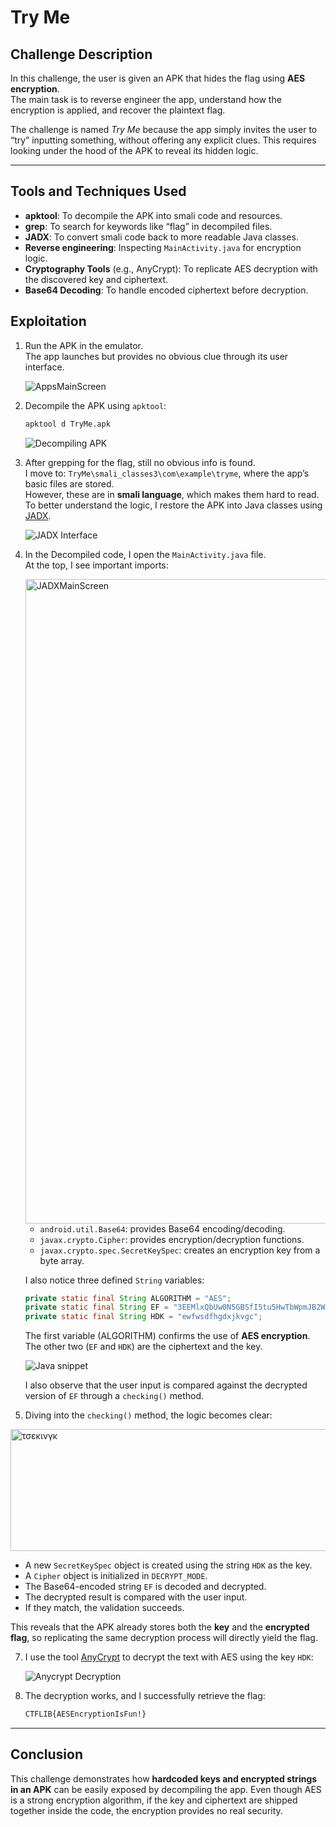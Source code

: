 # Try Me

## Challenge Description

In this challenge, the user is given an APK that hides the flag using **AES encryption**.  
The main task is to reverse engineer the app, understand how the encryption is applied, and recover the plaintext flag.  

The challenge is named *Try Me* because the app simply invites the user to “try” inputting something, without offering any explicit clues. This requires looking under the hood of the APK to reveal its hidden logic.

---

## Tools and Techniques Used

- **apktool**: To decompile the APK into smali code and resources.  
- **grep**: To search for keywords like “flag” in decompiled files.  
- **JADX**: To convert smali code back to more readable Java classes.  
- **Reverse engineering**: Inspecting `MainActivity.java` for encryption logic.  
- **Cryptography Tools** (e.g., AnyCrypt): To replicate AES decryption with the discovered key and ciphertext.  
- **Base64 Decoding**: To handle encoded ciphertext before decryption.
  
## Exploitation

1. Run the APK in the emulator.  
   The app launches but provides no obvious clue through its user interface.

   <img src="https://github.com/user-attachments/assets/7a643b74-b507-49d4-8598-273eea7afa40" alt="AppsMainScreen" style="max-width:70%; height:auto;" />

2. Decompile the APK using `apktool`:
   ```bash
   apktool d TryMe.apk
   ```

   <img src="https://github.com/user-attachments/assets/7feca669-50f6-4dfe-8704-c08874783e59" alt="Decompiling APK" style="max-width:70%; height:auto;" />

3. After grepping for the flag, still no obvious info is found.  
   I move to: `TryMe\smali_classes3\com\example\tryme`, where the app’s basic files are stored.  
   However, these are in **smali language**, which makes them hard to read. To better understand the logic, I restore the APK into Java classes using [JADX](https://github.com/skylot/jadx).

   <img src="https://github.com/user-attachments/assets/a6e08c17-664d-4135-8708-17f42df9f749" alt="JADX Interface" style="max-width:70%; height:auto;" />

4. In the Decompiled code, I open the `MainActivity.java` file.  
   At the top, I see important imports:

   <img width="1919" height="1031" alt="JADXMainScreen" src="https://github.com/user-attachments/assets/eb852ecf-8b68-4f6e-a972-4935389bb27a" />


   - `android.util.Base64`: provides Base64 encoding/decoding.  
   - `javax.crypto.Cipher`: provides encryption/decryption functions.  
   - `javax.crypto.spec.SecretKeySpec`: creates an encryption key from a byte array.  

   I also notice three defined `String` variables:

   ```java
   private static final String ALGORITHM = "AES"; 
   private static final String EF = "3EEMlxQbUw0N5GBSfI5tu5HwTbWpmJB2Wqrobu9USB8="; 
   private static final String HDK = "ewfwsdfhgdxjkvgc";
   ```

   The first variable (ALGORITHM) confirms the use of **AES encryption**.  
   The other two (`EF` and `HDK`) are the ciphertext and the key.

   <img src="https://github.com/user-attachments/assets/89c76716-47c4-4400-984a-1cc7a2a7ecc7" alt="Java snippet" style="max-width:70%; height:auto;" />

   I also observe that the user input is compared against the decrypted version of `EF` through a `checking()` method.

6. Diving into the `checking()` method, the logic becomes clear:

   
<img width="753" height="195" alt="τσεκινγκ" src="https://github.com/user-attachments/assets/a9ae8fcf-6fe4-491b-b5f2-843c8c561aa1" />

   - A new `SecretKeySpec` object is created using the string `HDK` as the key.  
   - A `Cipher` object is initialized in `DECRYPT_MODE`.  
   - The Base64-encoded string `EF` is decoded and decrypted.  
   - The decrypted result is compared with the user input.  
   - If they match, the validation succeeds.  

   This reveals that the APK already stores both the **key** and the **encrypted flag**, so replicating the same decryption process will directly yield the flag.

7. I use the tool [AnyCrypt](https://anycript.com/) to decrypt the text with AES using the key `HDK`:

   <img src="https://github.com/user-attachments/assets/622bdff4-7fbf-418f-a20a-bed588c27d86" alt="Anycrypt Decryption" style="max-width:70%; height:auto;" />

8. The decryption works, and I successfully retrieve the flag:

   ```txt
   CTFLIB{AESEncryptionIsFun!} 
   ```

---

## Conclusion

This challenge demonstrates how **hardcoded keys and encrypted strings in an APK** can be easily exposed by decompiling the app. Even though AES is a strong encryption algorithm, if the key and ciphertext are shipped together inside the code, the encryption provides no real security.
